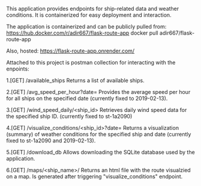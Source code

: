 This application provides endpoints for ship-related data and weather conditions. It is containerized for easy deployment and interaction.

The application is containerized and can be publicly pulled from:
https://hub.docker.com/r/adir667/flask-route-app
docker pull adir667/flask-route-app

Also, hosted:
https://flask-route-app.onrender.com/

Attached to this project is postman collection for interacting with the enpoints:

1.[GET] /available_ships
Returns a list of available ships.

2.[GET] /avg_speed_per_hour?date=
Provides the average speed per hour for all ships on the specified date (currently fixed to 2019-02-13).

3.[GET] /wind_speed_daily/<ship_id>
Retrieves daily wind speed data for the specified ship ID. (currently fixed to st-1a2090)

4.[GET] /visualize_conditions/<ship_id>?date=
Returns a visualization (summary) of weather conditions for the specified ship and date (currently fixed to st-1a2090 and 2019-02-13).

5.[GET] /download_db
Allows downloading the SQLite database used by the application.

6.[GET] /maps/<ship_name>/<day>
Returns an html file with the route visualzied on a map. Is generated after triggering "visualize_conditions" endpoint.

